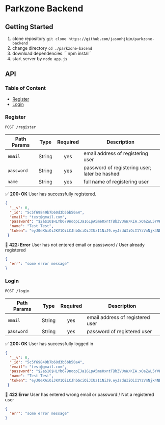 # Parkzone Backend

## Getting Started
1. clone repository ```git clone https://github.com/jasonhjkim/parkzone-backend```
2. change directory ```cd ./parkzone-bacend```
3. download dependencies ```npm instal``
4. start server by ```node app.js```

## API

### Table of Content
- [Register](#Register)
- [Login](#Login)


### Register

```POST /register```

| Path Params  | Type | Required | Description |
| ------------- | ------------- | :-----------: | ------------- |
| `email`  | String | yes | email address of registering user  |
| `password`  | String | yes | password of registering user; later be hashed  |
| `name` | String | yes | full name of registering user  |

:white_check_mark: **200: OK**
User has successfully registered.
```json
{
  "__v": 0,
  "_id": "5c5f69849b7b60d3b5bb50a4",
  "email": "test@gmail.com",
  "password": "$2a$10$HLYb679noopIJa1GLpA5meOxntTBbZVUnW/KIA.xOaZwL5YVH8zpi",
  "name": "Test Test",
  "token": "eyJ0eXAiOiJKV1QiLCJhbGciOiJIUzI1NiJ9.eyJzdWIiOiI1YzVmNjk4NDliN2I2MGQzYjViYjUwYTQiLCJpYXQiOjE1NDk3NTc2Njk5NjV9.ko4oJ_3rrqNcMD90Kyy_ZiAZo4ROkCLPveEUeuOjK60"
 }
```
:red_circle: **422: Error**
User has not entered email or passsword / User already registered
```json
{
  "err": "some error message"
}
```

### Login

```POST /login```

| Path Params  | Type | Required | Description |
| ------------- | ------------- | :-----------: | ------------- |
| `email`  | String | yes | email address of registered user |
| `password`  | String | yes | password of registered user |

:white_check_mark: **200: OK**
User has successfully logged in
```json
{
  "__v": 0,
  "_id": "5c5f69849b7b60d3b5bb50a4",
  "email": "test@gmail.com",
  "password": "$2a$10$HLYb679noopIJa1GLpA5meOxntTBbZVUnW/KIA.xOaZwL5YVH8zpi",
  "name": "Test Test",
  "token": "eyJ0eXAiOiJKV1QiLCJhbGciOiJIUzI1NiJ9.eyJzdWIiOiI1YzVmNjk4NDliN2I2MGQzYjViYjUwYTQiLCJpYXQiOjE1NDk3NTc2Njk5NjV9.ko4oJ_3rrqNcMD90Kyy_ZiAZo4ROkCLPveEUeuOjK60"
 }
```
:red_circle: **422 Error**
User has entered wrong email or password / Not a registered user
```json
{
  "err": "some error message"
}
```
